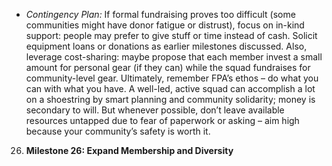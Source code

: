 - _Contingency Plan:_ If formal fundraising proves too difficult (some communities might have donor fatigue or distrust), focus on in-kind support: people may prefer to give stuff or time instead of cash. Solicit equipment loans or donations as earlier milestones discussed. Also, leverage cost-sharing: maybe propose that each member invest a small amount for personal gear (if they can) while the squad fundraises for community-level gear. Ultimately, remember FPA’s ethos – do what you can with what you have. A well-led, active squad can accomplish a lot on a shoestring by smart planning and community solidarity; money is secondary to will. But whenever possible, don’t leave available resources untapped due to fear of paperwork or asking – aim high because your community’s safety is worth it.  
26. **Milestone 26: Expand Membership and Diversity**